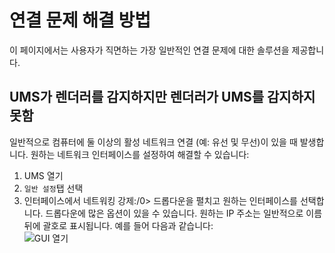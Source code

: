 # 연결 문제 해결 방법

이 페이지에서는 사용자가 직면하는 가장 일반적인 연결 문제에 대한 솔루션을 제공합니다.

## UMS가 렌더러를 감지하지만 렌더러가 UMS를 감지하지 못함

일반적으로 컴퓨터에 둘 이상의 활성 네트워크 연결 (예: 유선 및 무선)이 있을 때 발생합니다. 원하는 네트워크 인터페이스를 설정하여 해결할 수 있습니다:

1. UMS 열기
2. `일반 설정`탭 선택
3. 인터페이스에서 네트워킹 강제:/0> 드롭다운을 펼치고 원하는 인터페이스를 선택합니다. 드롭다운에 많은 옵션이 있을 수 있습니다. 원하는 IP 주소는 일반적으로 이름 뒤에 괄호로 표시됩니다. 예를 들어 다음과 같습니다:  
   ![GUI 열기](@site/docs/guides/img/how-to-solve-connection-problems.png)